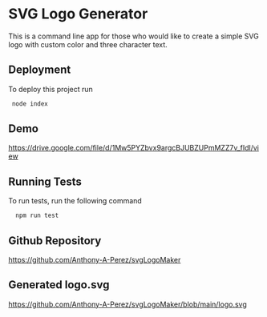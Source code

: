
# SVG Logo Generator

This is a command line app for those who would like to create a simple SVG logo with custom color and three character text.


## Deployment

To deploy this project run

```bash
 node index
```


## Demo

<https://drive.google.com/file/d/1Mw5PYZbvx9argcBJUBZUPmMZZ7v_fIdl/view>

## Running Tests

To run tests, run the following command

```bash
  npm run test

```

## Github Repository
  
  <https://github.com/Anthony-A-Perez/svgLogoMaker>

## Generated logo.svg

  <https://github.com/Anthony-A-Perez/svgLogoMaker/blob/main/logo.svg>
